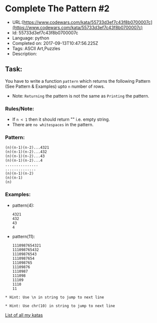 # Complete The Pattern #2

 - URL:[https://www.codewars.com/kata/55733d3ef7c43f8b0700007c](https://www.codewars.com/kata/55733d3ef7c43f8b0700007c)
 - Id: 55733d3ef7c43f8b0700007c
 - Language: python
 - Completed on: 2017-09-13T10:47:56.225Z
 - Tags: ASCII Art,Puzzles
 - Description:
## Task:
You have to write a function `pattern` which returns the following Pattern (See Pattern & Examples) upto `n` number of rows. 

* Note: `Returning` the pattern is not the same as `Printing` the pattern.

### Rules/Note:
* If `n < 1` then it should return "" i.e. empty string.
* There are `no whitespaces` in the pattern.

### Pattern:

    (n)(n-1)(n-2)...4321
    (n)(n-1)(n-2)...432
    (n)(n-1)(n-2)...43
    (n)(n-1)(n-2)...4
    ...............
    ..............
    (n)(n-1)(n-2)
    (n)(n-1)
    (n)
    
### Examples:

* pattern(4):

      4321
      432
      43
      4
    
* pattern(11):

      1110987654321
      111098765432
      11109876543
      1110987654
      111098765
      11109876
      1110987
      111098
      11109
      1110
      11


~~~if-not:cfml
* Hint: Use \n in string to jump to next line
~~~
~~~if:cfml
* Hint: Use chr(10) in string to jump to next line
~~~

[List of all my katas]("http://www.codewars.com/users/curious_db97/authored")
